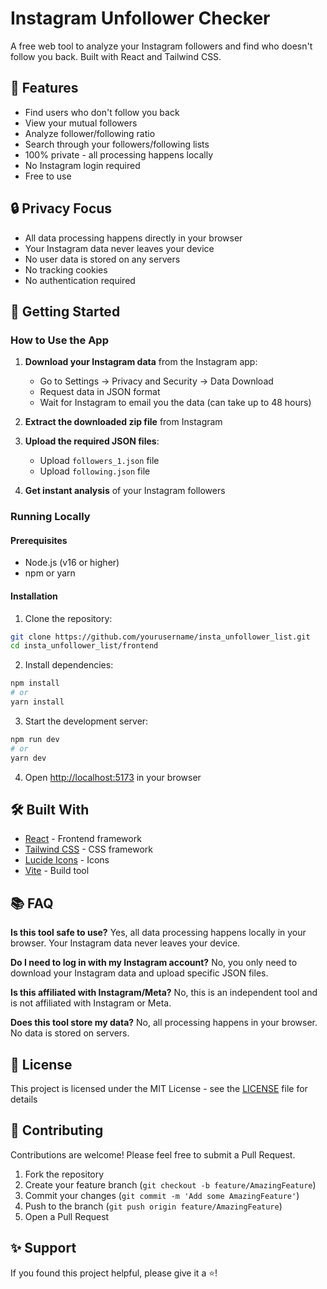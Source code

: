 # Instagram Unfollower Checker

A free web tool to analyze your Instagram followers and find who doesn't follow you back. Built with React and Tailwind CSS.


## 🌟 Features

- Find users who don't follow you back
- View your mutual followers
- Analyze follower/following ratio
- Search through your followers/following lists
- 100% private - all processing happens locally
- No Instagram login required
- Free to use

## 🔒 Privacy Focus

- All data processing happens directly in your browser
- Your Instagram data never leaves your device
- No user data is stored on any servers
- No tracking cookies
- No authentication required

## 🚀 Getting Started

### How to Use the App

1. **Download your Instagram data** from the Instagram app:
   - Go to Settings → Privacy and Security → Data Download
   - Request data in JSON format
   - Wait for Instagram to email you the data (can take up to 48 hours)
   
2. **Extract the downloaded zip file** from Instagram

3. **Upload the required JSON files**:
   - Upload `followers_1.json` file
   - Upload `following.json` file
   
4. **Get instant analysis** of your Instagram followers

### Running Locally

#### Prerequisites

- Node.js (v16 or higher)
- npm or yarn

#### Installation

1. Clone the repository:
```bash
git clone https://github.com/yourusername/insta_unfollower_list.git
cd insta_unfollower_list/frontend
```

2. Install dependencies:
```bash
npm install
# or
yarn install
```

3. Start the development server:
```bash
npm run dev
# or
yarn dev
```

4. Open [http://localhost:5173](http://localhost:5173) in your browser

## 🛠️ Built With

- [React](https://reactjs.org/) - Frontend framework
- [Tailwind CSS](https://tailwindcss.com/) - CSS framework
- [Lucide Icons](https://lucide.dev/) - Icons
- [Vite](https://vitejs.dev/) - Build tool

## 📚 FAQ

**Is this tool safe to use?**
Yes, all data processing happens locally in your browser. Your Instagram data never leaves your device.

**Do I need to log in with my Instagram account?**
No, you only need to download your Instagram data and upload specific JSON files.

**Is this affiliated with Instagram/Meta?**
No, this is an independent tool and is not affiliated with Instagram or Meta.

**Does this tool store my data?**
No, all processing happens in your browser. No data is stored on servers.

## 📄 License

This project is licensed under the MIT License - see the [LICENSE](LICENSE) file for details

## 🤝 Contributing

Contributions are welcome! Please feel free to submit a Pull Request.

1. Fork the repository
2. Create your feature branch (`git checkout -b feature/AmazingFeature`)
3. Commit your changes (`git commit -m 'Add some AmazingFeature'`)
4. Push to the branch (`git push origin feature/AmazingFeature`)
5. Open a Pull Request

## ✨ Support

If you found this project helpful, please give it a ⭐️!
